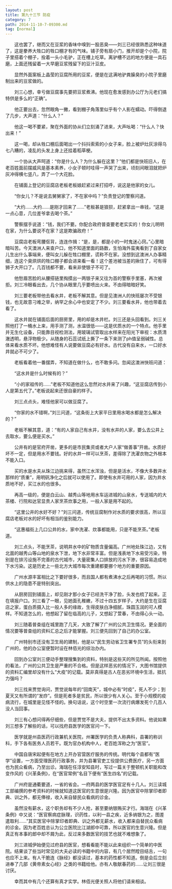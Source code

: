 ```yaml
---
layout: post
title: 第九十三节 防疫
category: 7
path: 2014-11-10-7-09300.md
tag: [normal]
---
```


　　这也罢了，继而又在豆浆的香味中嗅到一股恶臭——刘三已经很熟悉这种味道了，这是豢养大牲口的牲口棚才有的气味。铺子旁有扇小门，推开却是个小院，院子里搭着个棚子，拴着一头小毛驴，正在槽上吃草。离驴槽不远的地方便是一具石磨，上面还残留着一大早磨豆浆残留下的豆汁豆皮。

　　显然外面案板上晶莹的豆腐所用的豆浆，便是在这满地驴粪臊臭的小院子里磨制出来的豆浆做的。

　　刘三心想，幸亏做豆腐事先要把豆浆煮沸。他现在愈发感到办公厅为元老们搞特供是多么的“正确”。

　　他正要出去，忽然眼角一撇，看到棚子角落里似乎有个人影在蠕动。吓得倒退了几步，大声道：“什么人？”

　　他这一喝不要紧，聚在外面的协从们立刻涌了进来，大声吆喝：“什么人？快出来！”

　　这一喝，却从牲口棚后面喝出一个抖抖索索的小女子来，脸上被炉灶灰涂得乌七八糟的，凌乱的头发上身上还挂着稻草梗。

　　一个协从大声呵道：“你是什么人？为什么躲在这里？”他们都是快班旧人，在老百姓面前摆威风是基本素养，小女子顿时哇得一声哭了出来，顷刻间眼泪就把炉灰冲得横七竖八，弄了一个大花脸。

　　在铺面上登记的豆腐店老板老板娘赶紧过来打招呼，说这是他家的女儿。

　　“你女儿？不是说去舅舅家了，不在家中吗？”负责登记的警察问道。

　　“大约……大约……是刚才回来了……”老板甚是狼狈，赶紧拿出一串钱，“这是一点心意，几位差爷拿去喝个茶。”

　　警察摆手说道：“钱，我们不要。你配合政府普查要老老实实的！你女儿明明在家，为什么要说不在家？这是欺骗政府！”

　　豆腐店老板弯腰伛背，连连作揖：“是，是，都是小的一时鬼迷心窍。”心里暗暗叫苦。今天澳洲人来查户口，他不知道里面的路数，生怕海外蛮夷看到了自家女儿生出什么事端来，便叫女儿躲在牲口棚里，谎称不在家。没想到这澳洲人办事精细，连这个臭烘烘的牲口棚子都会进来看一看！这个差池被当差的揪住了，可有得狮子大开口了。几百钱都不要，看来非使银子不可了。

　　他愁眉苦脸的从腰搭链里掏摸出一两银子来又往为首的警察手里塞，再次被拒。刘三冷眼看出去，几个协从眼里几乎要喷出火来。不由得暗暗好笑。

　　刘三要老板带他去看水井，老板不解其意。但是见澳洲人的快班屡次不受银钱，也无故意刁难之举，纳罕之余心中也安定了不少。刘三要看水井，他也带着去看了。

　　这水井就在铺面后面的厨房里，用的却是木井栏。刘三还是头回看到。刘三关照他打了一桶水上来，用手测了测，水温很低——这是优质水的一个特点。他手里并无生化设备，只能靠目视检测法，用玻璃试管取出水样来在阳光下审视：水质清澈透明，悬浮物极少。从随身的石蕊试纸上撕了一条下来测了ph值呈弱碱性。总体来看水质不坏。他想难怪有人说要做豆腐必有好水。古代没有自来水，一口好水井就必不可少了。

　　老板看着他一番摆弄，不知道在做什么，也不敢多问。忽闻这澳洲快班问道：

　　“这水井是什么时候有的？”

　　“小的家祖传的……”老板不知道他这么忽然对水井来了兴趣，“这豆腐店传到小人是第五代了。”老板说起来还很自豪的样子。

　　刘三点点头，难怪他家可以做豆腐了。

　　“你家的水不错啊，”刘三问道，“这条街上大家平日里用水喝水都是怎么解决的？”

　　老板不解其意，道：“有的人家自己有水井，没有水井的人家，要么去公井上去取水，要么便是买水。”

　　公井有的是官府开凿，更多的是市民集资或者大户人家“做善事”开凿。水质好坏不一定，但是用水不要钱。好的水井一样可以烹茶，差得除了洗濯衣物之外根本不能入口。

　　买的水是水夫从珠江边挑来得，虽然江水浑浊，但是是活水，不像大多数井水那样的“质重”，用明矾净化之后就可以使用了。即使有水井可用的人家，因为井水质地不好，买江水的也很多。

　　再高一级的，便是白云山、越秀山等地用水车运进城的山泉水，专送城内的大茶楼、行院和达官显贵人家烹茶炊事之用，一般人家是用不起的。

　　“这里公井的水好不好？”刘三问道，传统豆腐制作对水质的要求很高，所以豆腐店老板对水的好坏有相当的鉴别能力。

　　“这惠福街上几口公井的水，家中洗濯、炊事都能用，只是不能烹茶。”老板道。

　　刘三点头，不能烹茶，说明井水中的矿物质含量偏高。广州地处珠江边，又有北面的越秀山等山地的泉水下泄，地下水非常丰富。但是浅表地下水易受污染，特别是在排污设施不完善的古代城市，大量密集人口排放的污水下渗，很容易造成地下水污染。这是历史上一些北方大城市每次重建都要挪个地方的重要原因。

　　广州水源丰富相比之下要好很多，而且国人都有煮沸水之后再喝的习惯。所以供水上的隐患不是特别突出。

　　从厨房回到铺面上，却见刚才那小女子已经洗干净了脸，头发也梳了起来。正在填报户口。刘三看了一眼，见她面孔稚嫩，不过十四五岁样子，大约是生在豆腐店之家，蛋白质摄入比一般人多的缘故，生得皮肤白净细腻，珠圆玉润的可人模样。不知道怎么的，他想起了留在临高的儿子，又想起了萱春，不由得心头一动。

　　刘三随着普查组在城里跑了几天，大致了解了广州的公共卫生情况。更全面的情况要等普查组的资料汇总之后才能掌握。刘三便先回到了自己的办公室。

　　广州特别市还没有卫生局的建制，他是以“民生劳动省卫生署专员”的头衔来到广州的，他的办公室便暂时设在林佰光的综治办内。

　　回到办公室刘三便动手整理搜集到的资料，特别是这些天的所见所闻。按照他的看法，广州的公共卫生是严重的不合格。但是这样恶劣的情况下，大图书馆提供的资料汇编里却没有什么“大疫”的记载。莫非真得是古人在恶劣环境中生活，抵抗力强吗？

　　刘三找来贾觉询问，贾觉说每年的“回南天”，城中必有“时疫”，死人不少；到夏天又有所谓的“发痧”。但是死者多是贫民，所以很少有人关心。至于小规模的疫病流行，在城里是见怪不怪的。换句话说，这个时空里一次流行病爆发死个几百人没人当回事。

　　刘三有心想问得再仔细些，但是贾觉不是大夫，提供不出太多资料。他说如果刘三想多了解些的话，可以找府县医学的医官问一下。

　　医学就是州县医药行政兼机关医院，州署医学的负责人称典科，县署的称训科，手下各有医务人员若干。既为官办机构中人，老百姓浑称之为“医官”。

　　中国自唐宋起便有在地方上开办官营医疗服务的传统。明代每个县都有“医学”设置，一方面受理医药行政事务，并为县署官吏工役提供公费医疗，另一方面也为民众看病，乃至出诊。海瑞在任淳安知县时，写过一篇关于整顿机关职能和改变作风的《兴革条例》，在“医官常例”名目下便有“医生四名”的记载。

　　广州府是通衢要道，一省的省会。一府两县的医学医官足有十几人。刘三读城工部编撰的参考资料的时候就知道这医官的生意很是兴隆。因为医官中除掌印者即典、训之外，都无俸禄，收入来自替民众看病的诊金。

　　虽然没有薪水，这个职务却有不少人抢，甚至要纳银贿买才行。海瑞在《兴革条例》中又说：“医官察病症脉理，识药性，以利一县之疾，近多纳银为之，图差遣取利……”其实医官中除掌印者即典、训之外都无薪水，收入都来自替民众看病的诊金。因为老百姓总认为公立医院比江湖郎中可靠，所以医官的生意兴隆。但是真正有本事的郎中却不屑为此，反过来多数医官的技艺也就不难想象了。

　　刘三进城伊始便见过府县的医官，想看看能不能以此来组织一个简单的中医院。结果谈了些当时常见的大夫必读的书籍中的内容，有几个居然瞠目结舌，一句也应不上来。有人干脆连《脉经》都没读过，基本的药性都不知道。倒是会后立刻进奉了几部《黄帝素女心经》之类的书籍给他。亦有人敬献春药的……让刘三很是讨厌。

　　幸而其中有几个还算有真才实学。林佰光便关照人将他们请来相谈。
